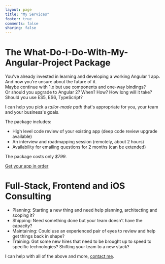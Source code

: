 ```yaml
---
layout: page
title: "My Services"
footer: true
comments: false
sharing: false
---
```


# The What-Do-I-Do-With-My-Angular-Project Package

You've already invested in learning and developing a working Angular 1 app.  
And now you're unsure about the future of it.  
Maybe continue with 1.x but use components and one-way bindings?  
Or should you upgrade to Angular 2? When? How? How long will it take?  
Should you use ES5, ES6, TypeScript?

I can help you pick a *tailor-made path* that's appropriate for you, your team and your business's goals.  

The package includes:

- High level code review of your existing app (deep code review upgrade available)
- An interview and roadmapping session (remotely, about 2 hours)
- Availability for emailing questions for 2 months (can be extended)

The package costs only *$799*.

<a class="hire-me-cta" href="https://goo.gl/forms/g3mysKlIZModdjJ23">Get your app in order</a>

# Full-Stack, Frontend and iOS Consulting

- Planning: Starting a new thing and need help planning, architecting and scoping it?
- Shipping: Need something done but your team doesn't have the capacity?
- Maintaining: Could use an experienced pair of eyes to review and help get things back in shape?
- Training: Got some new hires that need to be brought up to speed to specific technologies? Shifting your team to a new stack?

I can help with all of the above and more, [contact me](mailto:abyx@codelord.net?subject=Hiring%20You).
